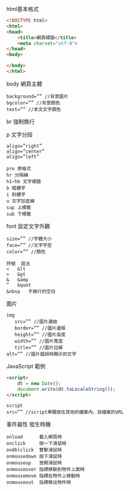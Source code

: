 html基本格式

```html
<!DOCTYPE html>
<html>
<head>
    <title>網頁標題</title>
    <meta charset="utf-8">
</head>
<body>

</body>
</html>
```

body 網頁主體
```
background=”” //背景圖片 
bgcolor=”” //背景顏色 
text=”” //本文文字顏色
```
br 強制換行

p 文字分段
```
align=”right” 
align=”center” 
align=”left” 
```
```
pre 原格式
hr 分隔線
h1~h6 文字標題
b 粗體字
i 斜體字
u 文字加底線
sup 上標籤
sub 下標籤
```

font 設定文字外觀
```
size=”” //字體大小 
face=”” //文字字型 
color=”” //顏色
```
```
符號	語法
<	&lt
>	&gt
&	&amp
“	&quot
&nbsp	不換行的空白
```
圖片
```
img
   src=”” //圖片連結 
   border=”” //圖片邊框 
   height=”” //圖片高度 
   width=”” //圖片寬度 
   title=”” //圖片註解 
alt=”” //圖片錯誤時顯示的文字
```


JavaScript
範例
```html
<script>
    dt = new Date();
    document.write(dt.toLocaleString());
</script>
```
```
script
src=”” //script單獨放在其他的檔案內，該檔案的URL
```

事件屬性	發生時機
```
onload	    載入網頁時
onclick	    按一下滑鼠時
ondblclick	雙擊滑鼠時
onmousedown	按下滑鼠時
onmouseup	放開滑鼠時
onmouseover	指標移動到物件上面時
onmousemove	指標在物件上移動時
onmouseout	指標移出物件時
```

